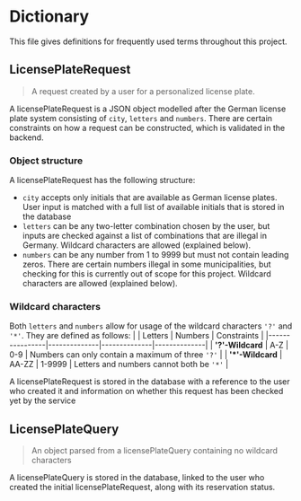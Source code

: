 # Dictionary

This file gives definitions for frequently used terms throughout this project.

## LicensePlateRequest

> A request created by a user for a personalized license plate.

A licensePlateRequest is a JSON object modelled after the German license plate system consisting of `city`, `letters` and `numbers`. There are certain constraints on how a request can be constructed, which is validated in the backend.

### Object structure

A licensePlateRequest has the following structure:

- `city` accepts only initials that are available as German license plates. User input is matched with a full list of available initials that is stored in the database
- `letters` can be any two-letter combination chosen by the user, but inputs are checked against a list of combinations that are illegal in Germany. Wildcard characters are allowed (explained below).
- `numbers` can be any number from 1 to 9999 but must not contain leading zeros. There are certain numbers illegal in some municipalities, but checking for this is currently out of scope for this project. Wildcard characters are allowed (explained below).

### Wildcard characters

Both `letters` and `numbers` allow for usage of the wildcard characters `'?'` and `'*'`. They are defined as follows:
| | Letters | Numbers | Constraints |
|----------------|--------------|--------------|--------------|
| **'?'-Wildcard** | A-Z | 0-9 | Numbers can only contain a maximum of three `'?'` |
| **'\*'-Wildcard** | AA-ZZ | 1-9999 | Letters and numbers cannot both be `'*'` |

A licensePlateRequest is stored in the database with a reference to the user who created it and information on whether this request has been checked yet by the service

## LicensePlateQuery

> An object parsed from a licensePlateQuery containing no wildcard characters

A licensePlateQuery is stored in the database, linked to the user who created the initial licensePlateRequest, along with its reservation status.
